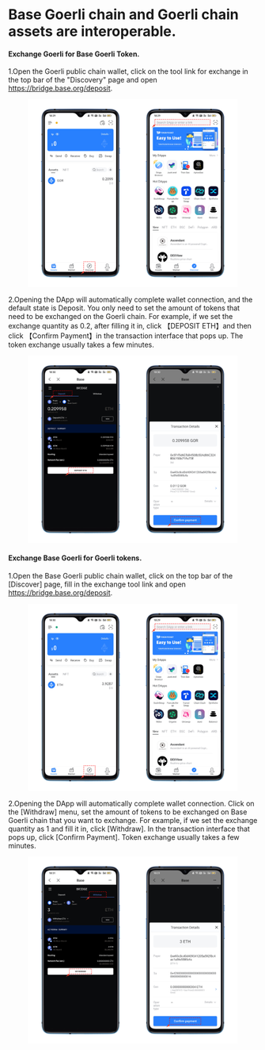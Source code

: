 # Base Goerli chain and Goerli chain assets are interoperable.

#### Exchange Goerli for Base Goerli Token.

1.Open the Goerli public chain wallet, click on the tool link for exchange in the top bar of the "Discovery" page and open https://bridge.base.org/deposit.

<figure><img src="../../.gitbook/assets/1 (5).png" alt=""><figcaption></figcaption></figure>

2.Opening the DApp will automatically complete wallet connection, and the default state is Deposit. You only need to set the amount of tokens that need to be exchanged on the Goerli chain. For example, if we set the exchange quantity as 0.2, after filling it in, click 【DEPOSIT ETH】and then click 【Confirm Payment】in the transaction interface that pops up. The token exchange usually takes a few minutes.

<figure><img src="../../.gitbook/assets/2 (1) (1).png" alt=""><figcaption></figcaption></figure>

#### Exchange Base Goerli for Goerli tokens.

1.Open the Base Goerli public chain wallet, click on the top bar of the \[Discover] page, fill in the exchange tool link and open https://bridge.base.org/deposit.

<figure><img src="../../.gitbook/assets/3 (4).png" alt=""><figcaption></figcaption></figure>

2.Opening the DApp will automatically complete wallet connection. Click on the \[Withdraw] menu, set the amount of tokens to be exchanged on Base Goerli chain that you want to exchange. For example, if we set the exchange quantity as 1 and fill it in, click \[Withdraw]. In the transaction interface that pops up, click \[Confirm Payment]. Token exchange usually takes a few minutes.

<figure><img src="../../.gitbook/assets/4 (5) (3).png" alt=""><figcaption></figcaption></figure>
